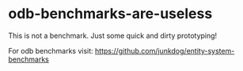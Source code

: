 odb-benchmarks-are-useless
==========================

This is not a benchmark. Just some quick and dirty prototyping! 

For odb benchmarks visit:
https://github.com/junkdog/entity-system-benchmarks


